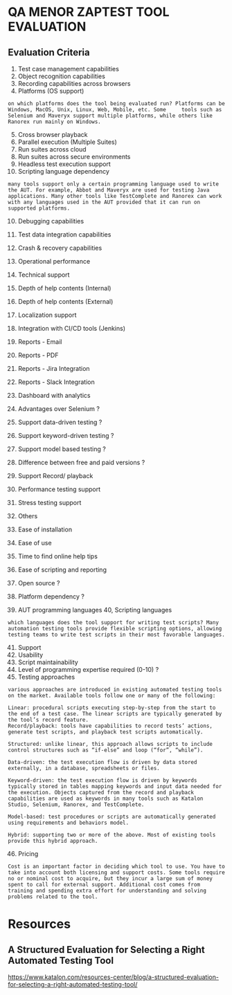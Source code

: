 


# QA MENOR ZAPTEST TOOL EVALUATION

## Evaluation Criteria

1. Test case management capabilities
2. Object recognition capabilities
3. Recording capabilities across browsers
4. Platforms (OS support)

```
on which platforms does the tool being evaluated run? Platforms can be Windows, MacOS, Unix, Linux, Web, Mobile, etc. Some     tools such as Selenium and Maveryx support multiple platforms, while others like Ranorex run mainly on Windows.
```

5. Cross browser playback
6. Parallel execution (Multiple Suites)
7. Run suites across cloud
8. Run suites across secure environments
9. Headless test execution support
10. Scripting language dependency

```
many tools support only a certain programming language used to write the AUT. For example, Abbot and Maveryx are used for testing Java applications. Many other tools like TestComplete and Ranorex can work with any languages used in the AUT provided that it can run on supported platforms.
```
10. Debugging capabilities
11. Test data integration capabilities
12. Crash & recovery capabilities
13. Operational performance 
14. Technical support
15. Depth of help contents (Internal)
16. Depth of help contents (External)
17. Localization support
18. Integration with CI/CD tools (Jenkins)
19. Reports - Email
20. Reports - PDF
21. Reports - Jira Integration
22. Reports - Slack Integration
23. Dashboard with analytics

24. Advantages over Selenium ?
25. Support data-driven testing ?
26. Support keyword-driven testing ?
27. Support model based testing ?
28. Difference between free and paid versions ?
29. Support  Record/ playback
30. Performance testing support
31. Stress testing support
32. Others
33. Ease of installation
34. Ease of use
35. Time to find online help tips
36. Ease of scripting and reporting

37. Open source ?
38. Platform dependency ?
39. AUT programming languages
40, Scripting languages
```
which languages does the tool support for writing test scripts? Many automation testing tools provide flexible scripting options, allowing testing teams to write test scripts in their most favorable languages.
```

41. Support
42. Usability
43. Script maintainability
44. Level of programming expertise required (0-10) ?
45. Testing approaches
```
various approaches are introduced in existing automated testing tools on the market. Available tools follow one or many of the following:

Linear: procedural scripts executing step-by-step from the start to the end of a test case. The linear scripts are typically generated by the tool’s record feature.
Record/playback: tools have capabilities to record tests’ actions, generate test scripts, and playback test scripts automatically.

Structured: unlike linear, this approach allows scripts to include control structures such as “if-else” and loop (“for”, “while”).

Data-driven: the test execution flow is driven by data stored externally, in a database, spreadsheets or files.

Keyword-driven: the test execution flow is driven by keywords typically stored in tables mapping keywords and input data needed for the execution. Objects captured from the record and playback capabilities are used as keywords in many tools such as Katalon Studio, Selenium, Ranorex, and TestComplete.

Model-based: test procedures or scripts are automatically generated using requirements and behaviors model.

Hybrid: supporting two or more of the above. Most of existing tools provide this hybrid approach.
```

46. Pricing
```
Cost is an important factor in deciding which tool to use. You have to take into account both licensing and support costs. Some tools require no or nominal cost to acquire, but they incur a large sum of money spent to call for external support. Additional cost comes from training and spending extra effort for understanding and solving problems related to the tool.
```

# Resources

## A Structured Evaluation for Selecting a Right Automated Testing Tool

https://www.katalon.com/resources-center/blog/a-structured-evaluation-for-selecting-a-right-automated-testing-tool/
